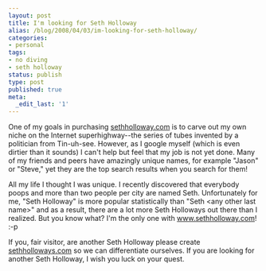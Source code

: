 ```yaml
---
layout: post
title: I'm looking for Seth Holloway
alias: /blog/2008/04/03/im-looking-for-seth-holloway/
categories:
- personal
tags:
- no diving
- seth holloway
status: publish
type: post
published: true
meta:
  _edit_last: '1'
---
```

One of my goals in purchasing <a title="official site of seth holloway, duh" href="http://www.sethholloway.com">sethholloway.com</a> is to carve out my own niche on the Internet superhighway--the series of tubes invented by a politician from Tin-uh-see. However, as I google myself (which is even dirtier than it sounds) I can't help but feel that my job is not yet done. Many of my friends and peers have amazingly unique names, for example "Jason" or "Steve," yet they are the top search results when you search for them!

All my life I thought I was unique. I recently discovered that everybody poops and more than two people per city are named Seth. Unfortunately for me, "Seth Holloway" is more popular statistically than "Seth &lt;any other last name&gt;" and as a result, there are a lot more Seth Holloways out there than I realized. But you know what? I'm the only one with <a title="official site of seth holloway, duh" href="http://www.sethholloway.com">www.sethholloway.com</a>! :-p

If you, fair visitor, are another Seth Holloway please create <a title="official site of seth holloways, duh" href="http://sethholloways.com">sethholloways.com</a> so we can differentiate ourselves. If you are looking for another Seth Holloway, I wish you luck on your quest.

